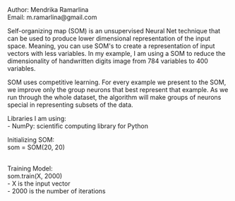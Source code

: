 <div>Author: Mendrika Ramarlina <br/>
Email: m.ramarlina@gmail.com</div>

<p>
Self-organizing map (SOM) is an unsupervised Neural Net technique that can be used to produce lower dimensional representation of the input space. Meaning, you can use SOM's to create a representation of input vectors
with less variables. In my example, I am using a SOM to reduce the dimensionality of handwritten digits image from 784 variables to 400 variables.
</p>
<p>
SOM uses competitive learning. For every example we present to the SOM, we improve only the group neurons that best represent that example. 
As we run through the whole dataset, the algorithm will make groups of neurons special in representing subsets of the data.
</p>

Libraries I am using:
    <br/>- NumPy: scientific computing library for Python

Initializing SOM:<br/>
    som = SOM(20, 20)<br/><br/>

Training Model:<br/>
    som.train(X, 2000)  <br/>
        - X is the input vector<br/>
        - 2000 is the number of iterations<br/>
